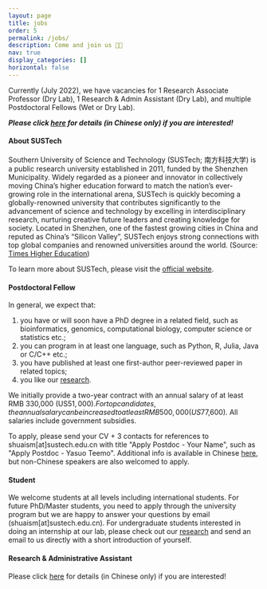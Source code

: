 ```yaml
---
layout: page
title: jobs
order: 5
permalink: /jobs/
description: Come and join us 👋🏼
nav: true
display_categories: []
horizontal: false
---
```


Currently (July 2022), we have vacancies for 1 Research Associate Professor (Dry Lab), 1 Research & Admin Assistant (Dry Lab), and multiple Postdoctoral Fellows (Wet or Dry Lab).

***Please click [here](/assets/pdf/COmics_jobs.pdf) for details (in Chinese only) if you are interested!***

#### **About SUSTech**
Southern University of Science and Technology (SUSTech; 南方科技大学) is a public research university established in 2011, funded by the Shenzhen Municipality.  Widely regarded as a pioneer and innovator in collectively moving China’s higher education forward to match the nation’s ever-growing role in the international arena, SUSTech is quickly becoming a globally-renowned university that contributes significantly to the advancement of science and technology by excelling in interdisciplinary research, nurturing creative future leaders and creating knowledge for society.  Located in Shenzhen, one of the fastest growing cities in China and reputed as China’s “Silicon Valley”, SUSTech enjoys strong connections with top global companies and renowned universities around the world. (Source: [Times Higher Education](https://www.timeshighereducation.com/hub/southern-university-science-and-technology))

To learn more about SUSTech, please visit the [official website](https://www.sustech.edu.cn/en/about-en.html).


#### **Postdoctoral Fellow**

In general, we expect that:

1. you have or will soon have a PhD degree in a related field, such as bioinformatics, genomics, computational biology, computer science or statistics etc.;
2. you can program in at least one language, such as Python, R, Julia, Java or C/C++ etc.;
3. you have published at least one first-author peer-reviewed paper in related topics;
4. you like our [research](/projects/).

We initially provide a two-year contract with an annual salary of at least RMB 330,000 (US$51,000). For top candidates, the annual salary can be increased to at least RMB 500,000 (US$77,600). All salaries include government subsidies.

To apply, please send your CV + 3 contacts for references to shuaism\[at\]sustech.edu.cn with title "Apply Postdoc - Your Name", such as "Apply Postdoc - Yasuo Teemo". Additional info is available in Chinese [here](/assets/pdf/COmics_jobs.pdf), but non-Chinese speakers are also welcomed to apply.


#### **Student**
We welcome students at all levels including international students. For future PhD/Master students, you need to apply through the university program but we are happy to answer your questions by email (shuaism\[at\]sustech.edu.cn). For undergraduate students interested in doing an internship at our lab, please check out our [research](/projects/) and send an email to us directly with a short introduction of yourself.


#### **Research & Administrative Assistant**
Please click [here](/assets/pdf/COmics_jobs.pdf) for details (in Chinese only) if you are interested!